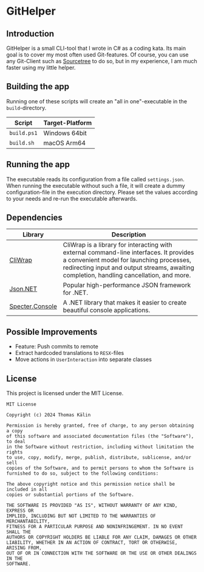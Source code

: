 # GitHelper

## Introduction

GitHelper is a small CLI-tool that I wrote in C# as a coding kata. Its main goal is to cover my most often used Git-features. Of course, you can use any Git-Client such as [Sourcetree](https://www.sourcetreeapp.com/) to do so, but in my experience, I am much faster using my little helper.

## Building the app

Running one of these scripts will create an "all in one"-executable in the `build`-directory. 

| Script      | Target-Platform |
|-------------|-----------------|
| `build.ps1` | Windows 64bit   |
| `build.sh`  | macOS Arm64     |

## Running the app

The executable reads its configuration from a file called `settings.json`. When running the executable without such a file, it will create a dummy configuration-file in the execution directory. Please set the values according to your needs and re-run the executable afterwards.

## Dependencies

| Library                                        | Description                                                                                                                                                                                                                     |
|------------------------------------------------|---------------------------------------------------------------------------------------------------------------------------------------------------------------------------------------------------------------------------------|
| [CliWrap](https://github.com/Tyrrrz/CliWrap)   | CliWrap is a library for interacting with external command-line interfaces. It provides a convenient model for launching processes, redirecting input and output streams, awaiting completion, handling cancellation, and more. |
| [Json.NET](https://www.newtonsoft.com/json)    | Popular high-performance JSON framework for .NET.                                                                                                                                                                               |
| [Specter.Console](https://spectreconsole.net/) | A .NET library that makes it easier to create beautiful console applications.                                                                                                                                                   |

## Possible Improvements
* Feature: Push commits to remote
* Extract hardcoded translations to `RESX`-files
* Move actions in `UserInteraction` into separate classes

## License

This project is licensed under the MIT License.

```
MIT License

Copyright (c) 2024 Thomas Kälin

Permission is hereby granted, free of charge, to any person obtaining a copy
of this software and associated documentation files (the "Software"), to deal
in the Software without restriction, including without limitation the rights
to use, copy, modify, merge, publish, distribute, sublicense, and/or sell
copies of the Software, and to permit persons to whom the Software is
furnished to do so, subject to the following conditions:

The above copyright notice and this permission notice shall be included in all
copies or substantial portions of the Software.

THE SOFTWARE IS PROVIDED "AS IS", WITHOUT WARRANTY OF ANY KIND, EXPRESS OR
IMPLIED, INCLUDING BUT NOT LIMITED TO THE WARRANTIES OF MERCHANTABILITY,
FITNESS FOR A PARTICULAR PURPOSE AND NONINFRINGEMENT. IN NO EVENT SHALL THE
AUTHORS OR COPYRIGHT HOLDERS BE LIABLE FOR ANY CLAIM, DAMAGES OR OTHER
LIABILITY, WHETHER IN AN ACTION OF CONTRACT, TORT OR OTHERWISE, ARISING FROM,
OUT OF OR IN CONNECTION WITH THE SOFTWARE OR THE USE OR OTHER DEALINGS IN THE
SOFTWARE.

```